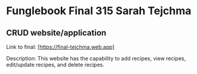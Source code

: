 # Funglebook Final 315 Sarah Tejchma
## CRUD website/application

Link to final: [https://final-tejchma.web.app]

Description: This website has the capability to add recipes, view recipes, edit/update recipes, and delete recipes.
 
